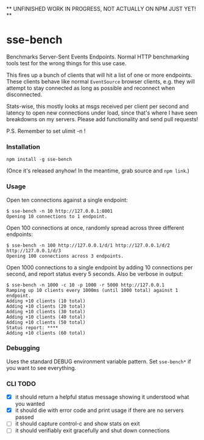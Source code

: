 ** UNFINISHED WORK IN PROGRESS, NOT ACTUALLY ON NPM JUST YET! **

# sse-bench
Benchmarks Server-Sent Events Endpoints.  Normal HTTP benchmarking tools test for the wrong things for this use case.

This fires up a bunch of clients that will hit a list of one or more endpoints.  
These clients behave like normal `EventSource` browser clients, e.g. they will attempt to stay connected as long as possible and reconnect when disconnected.

Stats-wise, this mostly looks at msgs received per client per second and latency to open new connections under load, since that's where I have seen breakdowns on my servers.  Please add functionality and send pull requests!

P.S. Remember to set ulimit -n !

### Installation

    npm install -g sse-bench

(Once it's released anyhow!  In the meantime, grab source and `npm link`.)

### Usage

Open ten connections against a single endpoint:

    $ sse-bench -n 10 http://127.0.0.1:8001
    Opening 10 connections to 1 endpoint.

Open 100 connections at once, randomly spread across three different endpoints:

    $ sse-bench -n 100 http://127.0.0.1/d/1 http://127.0.0.1/d/2 http://127.0.0.1/d/3
    Opening 100 connections across 3 endpoints.

Open 1000 connections to a single endpoint by adding 10 connections per second, and report status every 5 seconds.  Also be verbose in output:

    $ sse-bench -n 1000 -c 10 -p 1000 -r 5000 http://127.0.0.1
    Ramping up 10 clients every 1000ms (until 1000 total) against 1 endpoint.
    Adding +10 clients (10 total)
    Adding +10 clients (20 total)
    Adding +10 clients (30 total)
    Adding +10 clients (40 total)
    Adding +10 clients (50 total)
    Status report: ****
    Adding +10 clients (60 total)

### Debugging
Uses the standard DEBUG environment variable pattern.  Set `sse-bench*` if you want to see everything.

### CLI TODO

 - [x] it should return a helpful status message showing it understood what you wanted
 - [x] it should die with error code and print usage if there are no servers passed
 - [ ] it should capture control-c and show stats on exit
 - [ ] it should verifiably exit gracefully and shut down connections
